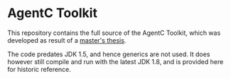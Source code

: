 # AgentC Toolkit

This repository contains the full source of the AgentC Toolkit, which
was developed as result of a
[master's thesis](http://www.imm.dtu.dk/pubdb/views/publication_details.php?id=1079).

The code predates JDK 1.5, and hence generics are not used. It does however
still compile and run with the latest JDK 1.8, and is provided here for historic
reference.
